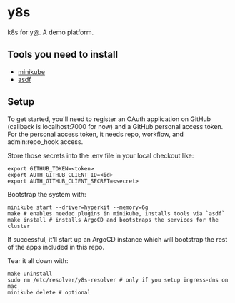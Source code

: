 # y8s

k8s for y@. A demo platform.

## Tools you need to install

- [minikube](https://minikube.sigs.k8s.io/docs/start/)
- [asdf](https://asdf-vm.com/guide/getting-started.html)

## Setup

To get started, you'll need to register an OAuth application on GitHub (callback is localhost:7000 for now) and a GitHub personal access token. For the personal access token, it needs repo, workflow, and admin:repo_hook access.

Store those secrets into the .env file in your local checkout like:

```
export GITHUB_TOKEN=<token>
export AUTH_GITHUB_CLIENT_ID=<id>
export AUTH_GITHUB_CLIENT_SECRET=<secret>
```

Bootstrap the system with:

```shell
minikube start --driver=hyperkit --memory=6g
make # enables needed plugins in minikube, installs tools via `asdf`
make install # installs ArgoCD and bootstraps the services for the cluster
```

If successful, it'll start up an ArgoCD instance which will bootstrap the rest of the apps included in this repo. 

Tear it all down with:

```shell
make uninstall
sudo rm /etc/resolver/y8s-resolver # only if you setup ingress-dns on mac
minikube delete # optional
```
